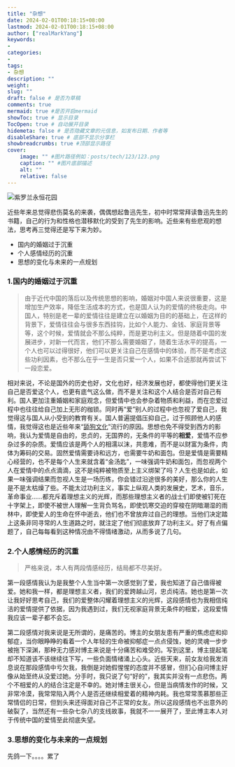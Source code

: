 ```yaml
---
title: "杂想"
date: 2024-02-01T00:18:15+08:00
lastmod: 2024-02-01T00:18:15+08:00
author: ["realMarkYang"]
keywords: 
- 
categories: 
- 
tags: 
- 杂想
description: ""
weight:
slug: ""
draft: false # 是否为草稿
comments: true
mermaid: true #是否开启mermaid
showToc: true # 显示目录
TocOpen: true # 自动展开目录
hidemeta: false # 是否隐藏文章的元信息，如发布日期、作者等
disableShare: true # 底部不显示分享栏
showbreadcrumbs: true #顶部显示路径
cover:
    image: "" #图片路径例如：posts/tech/123/123.png
    caption: "" #图片底部描述
    alt: ""
    relative: false
---
```

![紫罗兰永恒花园](1.png)

近些年来总觉得悲伤莫名的来袭，偶偶想起鲁迅先生，初中时常常拜读鲁迅先生的书籍，自己的行为和性格也潜移默化的受到了先生的影响。近些来有些悲观的想法，思考再三觉得还是写下来为妙。

* 国内的婚姻过于沉重
* 个人感情经历的沉重
* 思想的变化与未来的一点规划

<!--more-->

### 1.国内的婚姻过于沉重

>由于近代中国的落后以及传统思想的影响，婚姻对中国人来说很重要，这是增加生产效率，降低生活成本的方式，也是国人认为的爱情的终极走向。中国人，特别是老一辈的爱情往往是建立在以婚姻为目的的基础上，在这样的背景下，爱情往往会与很多东西挂钩，比如个人能力、金钱、家庭背景等等，这个时候，爱情就会不那么纯粹，而是更功利主义。但是随着中国的发展进步，对新一代而言，他们不那么需要婚姻了，随着生活水平的提高，一个人也可以过得很好，他们可以更关注自己在感情中的体验，而不是考虑这些功利因素，也不那么在乎一生是否只爱一个人，如果不合适那就再尝试下一段恋爱。

相对来说，不论是国外的历史也好，文化也好，经济发展也好，都使得他们更关注自己是否爱这个人，也更有底气这么做，而不是关注和这个人结合是否对自己有利。国人更加注重婚姻和家庭观念，但爱情中也会参杂着物质和利益，而在恋爱过程中也往往给自己加上无形的枷锁。同时再“爱”别人的过程中也忽视了爱自己，我觉得这与国人从小受到的教育有关。国人普遍提倡压抑自己，过于照顾他人的感情，我觉得这也是近些年来“[舔狗文化](https://upimg.baike.so.com/doc/28525411-29968547.html)”流行的原因。思想也免不得受到西方的影响，我认为爱情是自由的，忠贞的，无国界的，无条件的平等的**相爱**，爱情不应参杂过多的杂质。爱情应该是两个人的相濡以沫，共患难，而不是以财富为条件，肉体为筹码的交易。固然爱情需要诗和远方，也需要牛奶和面包。但是爱情是需要精心经营的，也不是每个人生来就含着“金汤匙”，一味强调牛奶和面包，而忽视两个人在爱情中的点点滴滴，这不是纯粹被物质至上主义绑架了吗？人生也是如此，如果一味强调结果而忽视人生是一场历练，你会错过沿途很多的美好，那么你的人生是不是太枯燥了些。不能太过功利主义，事实上纵观人类的发展史，艺术，音乐，革命事业......都充斥着理想主义的光辉，而那些理想主义者的战士们即使被钉死在十字架上，即使不被世人理解一生背负骂名，即使饥寒交迫的穿梭在阴暗潮湿的雨林中，即使爱人的生命在怀中逝去，他们也不曾放弃过自己的理想。当他们决定踏上这条非同寻常的人生道路之时，就注定了他们彻底放弃了功利主义。好了有点偏题了，自己每每看到这种情况由不得情绪激动，从而多说了几句。

### 2.个人感情经历的沉重

> 严格来说，本人有两段情感经历，结局都不尽美好。

​        第一段感情我认为是我整个人生当中第一次感觉到了爱，我也知道了自己值得被爱。她和我一样，都是理想主义者，我们的爱跨越山河，忠贞纯洁。她也是第一次让我好好思考自己，我们的爱整体闪耀着理想主义的光辉，这段感情也为我相信纯洁的爱情提供了依据，因为我遇到过，我们无视家庭背景无条件的相爱，这段爱情我应该一辈子都不会忘。

​       第二段感情对我来说是无所谓的，是痛苦的。博主的女朋友患有严重的焦虑症和抑郁症，当你眼睁睁的看着一个人年轻的生命被抑郁症一点点侵蚀，她的灵魂一步步被拖下深渊，那种无力感对博主来说是十分痛苦和难受的。写到这里，博主提起笔却不知道该不该继续往下写，一些负面情绪涌上心头。近些天来，前女友给我发消息说在那段感情中亏欠我，我倒是对她假惺惺的态度并不感冒，但扪心自问博主好像从始至终从没爱过她。分手时，我只说了句“好的”，我其实并没有一点悲伤。两个不相爱的人的结合注定是不幸的。她对博主很关心，但是当病情发作的时候，又非常冷漠，我常常陷入两个人是否还继续相爱着的精神内耗。我也常常羡慕那些正常情侣的日常，但到头来还得面对自己不正常的女友。所以这段感情也不出意外的破裂了，当然还有一些杂七杂八的支线故事，我就不一一展开了，至此博主本人对于传统中国的爱情至此彻底失望。

### 3.思想的变化与未来的一点规划

先鸽一下。。。。累了